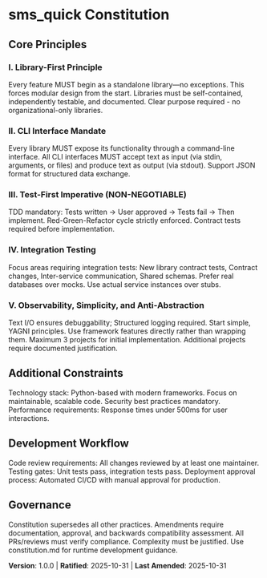 # sms_quick Constitution

## Core Principles

### I. Library-First Principle
Every feature MUST begin as a standalone library—no exceptions. This forces modular design from the start. Libraries must be self-contained, independently testable, and documented. Clear purpose required - no organizational-only libraries.

### II. CLI Interface Mandate
Every library MUST expose its functionality through a command-line interface. All CLI interfaces MUST accept text as input (via stdin, arguments, or files) and produce text as output (via stdout). Support JSON format for structured data exchange.

### III. Test-First Imperative (NON-NEGOTIABLE)
TDD mandatory: Tests written → User approved → Tests fail → Then implement. Red-Green-Refactor cycle strictly enforced. Contract tests required before implementation.

### IV. Integration Testing
Focus areas requiring integration tests: New library contract tests, Contract changes, Inter-service communication, Shared schemas. Prefer real databases over mocks. Use actual service instances over stubs.

### V. Observability, Simplicity, and Anti-Abstraction
Text I/O ensures debuggability; Structured logging required. Start simple, YAGNI principles. Use framework features directly rather than wrapping them. Maximum 3 projects for initial implementation. Additional projects require documented justification.

## Additional Constraints
Technology stack: Python-based with modern frameworks. Focus on maintainable, scalable code. Security best practices mandatory. Performance requirements: Response times under 500ms for user interactions.

## Development Workflow
Code review requirements: All changes reviewed by at least one maintainer. Testing gates: Unit tests pass, integration tests pass. Deployment approval process: Automated CI/CD with manual approval for production.

## Governance
Constitution supersedes all other practices. Amendments require documentation, approval, and backwards compatibility assessment. All PRs/reviews must verify compliance. Complexity must be justified. Use constitution.md for runtime development guidance.

**Version**: 1.0.0 | **Ratified**: 2025-10-31 | **Last Amended**: 2025-10-31

